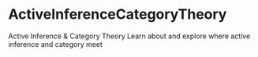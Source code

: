 # ActiveInferenceCategoryTheory
Active Inference &amp; Category Theory
Learn about and explore where active inference and category meet
